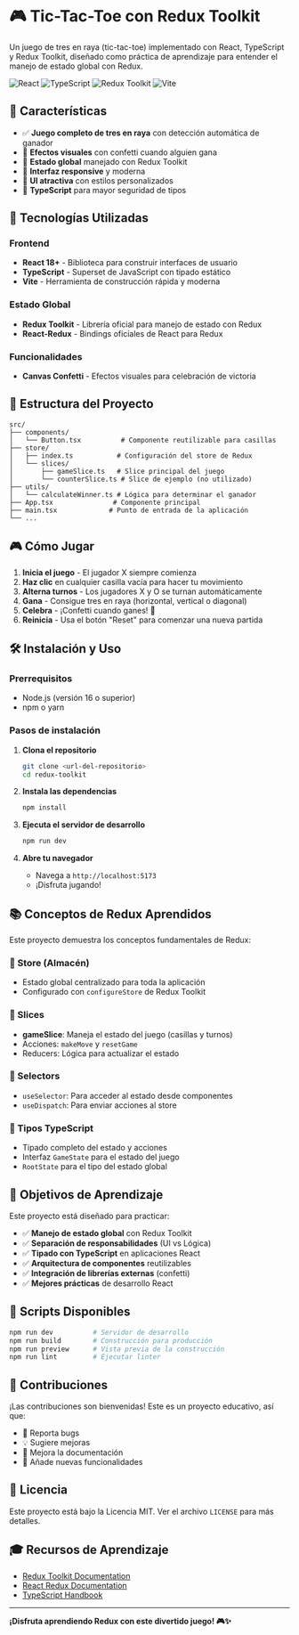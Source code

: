 # 🎮 Tic-Tac-Toe con Redux Toolkit

Un juego de tres en raya (tic-tac-toe) implementado con React, TypeScript y Redux Toolkit, diseñado como práctica de aprendizaje para entender el manejo de estado global con Redux.

![React](https://img.shields.io/badge/React-18+-blue.svg)
![TypeScript](https://img.shields.io/badge/TypeScript-5.0+-blue.svg)
![Redux Toolkit](https://img.shields.io/badge/Redux_Toolkit-1.9+-purple.svg)
![Vite](https://img.shields.io/badge/Vite-5.0+-yellow.svg)

## 🎯 Características

- ✅ **Juego completo de tres en raya** con detección automática de ganador
- 🎉 **Efectos visuales** con confetti cuando alguien gana
- 🔄 **Estado global** manejado con Redux Toolkit
- 📱 **Interfaz responsive** y moderna
- 🎨 **UI atractiva** con estilos personalizados
- 🔧 **TypeScript** para mayor seguridad de tipos

## 🚀 Tecnologías Utilizadas

### Frontend
- **React 18+** - Biblioteca para construir interfaces de usuario
- **TypeScript** - Superset de JavaScript con tipado estático
- **Vite** - Herramienta de construcción rápida y moderna

### Estado Global
- **Redux Toolkit** - Librería oficial para manejo de estado con Redux
- **React-Redux** - Bindings oficiales de React para Redux

### Funcionalidades
- **Canvas Confetti** - Efectos visuales para celebración de victoria

## 📁 Estructura del Proyecto

```
src/
├── components/
│   └── Button.tsx          # Componente reutilizable para casillas
├── store/
│   ├── index.ts           # Configuración del store de Redux
│   └── slices/
│       ├── gameSlice.ts   # Slice principal del juego
│       └── counterSlice.ts # Slice de ejemplo (no utilizado)
├── utils/
│   └── calculateWinner.ts # Lógica para determinar el ganador
├── App.tsx               # Componente principal
├── main.tsx             # Punto de entrada de la aplicación
└── ...
```

## 🎮 Cómo Jugar

1. **Inicia el juego** - El jugador X siempre comienza
2. **Haz clic** en cualquier casilla vacía para hacer tu movimiento
3. **Alterna turnos** - Los jugadores X y O se turnan automáticamente
4. **Gana** - Consigue tres en raya (horizontal, vertical o diagonal)
5. **Celebra** - ¡Confetti cuando ganes! 🎉
6. **Reinicia** - Usa el botón "Reset" para comenzar una nueva partida

## 🛠️ Instalación y Uso

### Prerrequisitos
- Node.js (versión 16 o superior)
- npm o yarn

### Pasos de instalación

1. **Clona el repositorio**
   ```bash
   git clone <url-del-repositorio>
   cd redux-toolkit
   ```

2. **Instala las dependencias**
   ```bash
   npm install
   ```

3. **Ejecuta el servidor de desarrollo**
   ```bash
   npm run dev
   ```

4. **Abre tu navegador**
   - Navega a `http://localhost:5173`
   - ¡Disfruta jugando!

## 📚 Conceptos de Redux Aprendidos

Este proyecto demuestra los conceptos fundamentales de Redux:

### 🏪 Store (Almacén)
- Estado global centralizado para toda la aplicación
- Configurado con `configureStore` de Redux Toolkit

### 🔄 Slices
- **gameSlice**: Maneja el estado del juego (casillas y turnos)
- Acciones: `makeMove` y `resetGame`
- Reducers: Lógica para actualizar el estado

### 🎯 Selectors
- `useSelector`: Para acceder al estado desde componentes
- `useDispatch`: Para enviar acciones al store

### 🔧 Tipos TypeScript
- Tipado completo del estado y acciones
- Interfaz `GameState` para el estado del juego
- `RootState` para el tipo del estado global

## 🎯 Objetivos de Aprendizaje

Este proyecto está diseñado para practicar:

- ✅ **Manejo de estado global** con Redux Toolkit
- ✅ **Separación de responsabilidades** (UI vs Lógica)
- ✅ **Tipado con TypeScript** en aplicaciones React
- ✅ **Arquitectura de componentes** reutilizables
- ✅ **Integración de librerías externas** (confetti)
- ✅ **Mejores prácticas** de desarrollo React

## 🔧 Scripts Disponibles

```bash
npm run dev          # Servidor de desarrollo
npm run build        # Construcción para producción
npm run preview      # Vista previa de la construcción
npm run lint         # Ejecutar linter
```

## 🤝 Contribuciones

¡Las contribuciones son bienvenidas! Este es un proyecto educativo, así que:

- 🐛 Reporta bugs
- 💡 Sugiere mejoras
- 📝 Mejora la documentación
- 🎨 Añade nuevas funcionalidades

## 📄 Licencia

Este proyecto está bajo la Licencia MIT. Ver el archivo `LICENSE` para más detalles.

## 🎓 Recursos de Aprendizaje

- [Redux Toolkit Documentation](https://redux-toolkit.js.org/)
- [React Redux Documentation](https://react-redux.js.org/)
- [TypeScript Handbook](https://www.typescriptlang.org/docs/)

---

**¡Disfruta aprendiendo Redux con este divertido juego! 🎮✨**